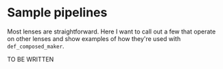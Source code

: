 # Sample pipelines

Most lenses are straightforward. Here I want to call out a few that
operate on other lenses and show examples of how they're used with
`def_composed_maker`.


TO BE WRITTEN